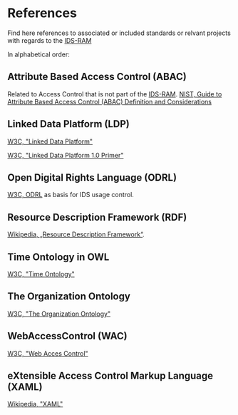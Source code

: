 # References

Find here references to associated or included standards or relvant projects with regards to the [IDS-RAM](https://github.com/International-Data-Spaces-Association/IDS-G/blob/master/Glossary/README.md#ids-ram-international-data-spaces-reference-architecture-model)


In alphabetical order:

## Attribute Based Access Control (ABAC)

Related to Access Control that is not part of the [IDS-RAM](https://github.com/International-Data-Spaces-Association/IDS-G/blob/master/Glossary/README.md#ids-ram-international-data-spaces-reference-architecture-model).
[NIST, Guide to Attribute Based Access Control (ABAC) Definition and Considerations](https://nvlpubs.nist.gov/nistpubs/SpecialPublications/NIST.SP.800-162.pdf)

## Linked Data Platform (LDP)

[W3C, "Linked Data Platform"](https://dvcs.w3.org/hg/ldpwg/raw-file/default/ldp.html)

[W3C, "Linked Data Platform 1.0 Primer"](https://www.w3.org/TR/ldp-primer/)


## Open Digital Rights Language (ODRL)

[W3C, ODRL](https://www.w3.org/TR/odrl-model/) as basis
 for IDS usage control.

## Resource Description Framework (RDF)

[Wikipedia, „Resource Description Framework“](https://en.wikipedia.org/wiki/Resource_Description_Framework).

## Time Ontology in OWL

[W3C, "Time Ontology"](https://www.w3.org/TR/owl-time/)

## The Organization Ontology

[W3C, "The Organization Ontology"](https://www.w3.org/TR/vocab-org/)

## WebAccessControl (WAC)

[W3C, "Web Acces Control"](https://www.w3.org/wiki/WebAccessControl)

## eXtensible Access Control Markup Language (XAML)

[Wikipedia, "XAML"](https://en.wikipedia.org/wiki/XACML)

